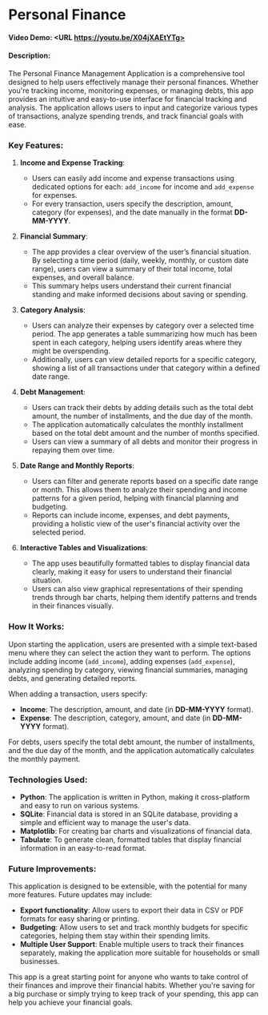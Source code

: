 # Personal Finance
#### Video Demo: <URL https://youtu.be/X04jXAEtYTg>

#### Description:
The Personal Finance Management Application is a comprehensive tool designed to help users effectively manage their personal finances. Whether you're tracking income, monitoring expenses, or managing debts, this app provides an intuitive and easy-to-use interface for financial tracking and analysis. The application allows users to input and categorize various types of transactions, analyze spending trends, and track financial goals with ease.

### Key Features:
1. **Income and Expense Tracking**:
   - Users can easily add income and expense transactions using dedicated options for each: `add_income` for income and `add_expense` for expenses.
   - For every transaction, users specify the description, amount, category (for expenses), and the date manually in the format **DD-MM-YYYY**.

2. **Financial Summary**:
   - The app provides a clear overview of the user’s financial situation. By selecting a time period (daily, weekly, monthly, or custom date range), users can view a summary of their total income, total expenses, and overall balance.
   - This summary helps users understand their current financial standing and make informed decisions about saving or spending.

3. **Category Analysis**:
   - Users can analyze their expenses by category over a selected time period. The app generates a table summarizing how much has been spent in each category, helping users identify areas where they might be overspending.
   - Additionally, users can view detailed reports for a specific category, showing a list of all transactions under that category within a defined date range.

4. **Debt Management**:
   - Users can track their debts by adding details such as the total debt amount, the number of installments, and the due day of the month.
   - The application automatically calculates the monthly installment based on the total debt amount and the number of months specified.
   - Users can view a summary of all debts and monitor their progress in repaying them over time.

5. **Date Range and Monthly Reports**:
   - Users can filter and generate reports based on a specific date range or month. This allows them to analyze their spending and income patterns for a given period, helping with financial planning and budgeting.
   - Reports can include income, expenses, and debt payments, providing a holistic view of the user's financial activity over the selected period.

6. **Interactive Tables and Visualizations**:
   - The app uses beautifully formatted tables to display financial data clearly, making it easy for users to understand their financial situation.
   - Users can also view graphical representations of their spending trends through bar charts, helping them identify patterns and trends in their finances visually.

### How It Works:
Upon starting the application, users are presented with a simple text-based menu where they can select the action they want to perform. The options include adding income (`add_income`), adding expenses (`add_expense`), analyzing spending by category, viewing financial summaries, managing debts, and generating detailed reports.

When adding a transaction, users specify:
- **Income**: The description, amount, and date (in **DD-MM-YYYY** format).
- **Expense**: The description, category, amount, and date (in **DD-MM-YYYY** format).

For debts, users specify the total debt amount, the number of installments, and the due day of the month, and the application automatically calculates the monthly payment.

### Technologies Used:
- **Python**: The application is written in Python, making it cross-platform and easy to run on various systems.
- **SQLite**: Financial data is stored in an SQLite database, providing a simple and efficient way to manage the user's data.
- **Matplotlib**: For creating bar charts and visualizations of financial data.
- **Tabulate**: To generate clean, formatted tables that display financial information in an easy-to-read format.

### Future Improvements:
This application is designed to be extensible, with the potential for many more features. Future updates may include:
- **Export functionality**: Allow users to export their data in CSV or PDF formats for easy sharing or printing.
- **Budgeting**: Allow users to set and track monthly budgets for specific categories, helping them stay within their spending limits.
- **Multiple User Support**: Enable multiple users to track their finances separately, making the application more suitable for households or small businesses.

This app is a great starting point for anyone who wants to take control of their finances and improve their financial habits. Whether you're saving for a big purchase or simply trying to keep track of your spending, this app can help you achieve your financial goals.
